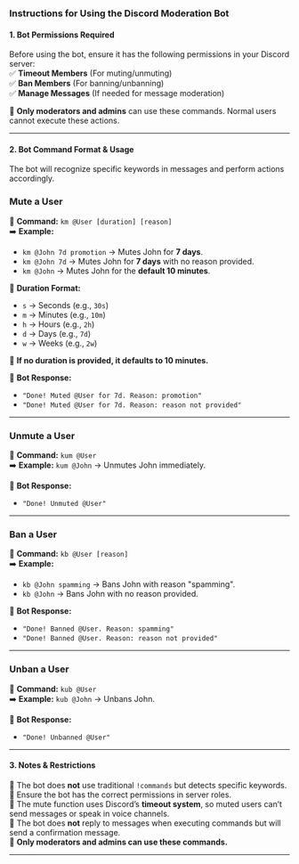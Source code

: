 ### **Instructions for Using the Discord Moderation Bot**  

#### **1. Bot Permissions Required**  
Before using the bot, ensure it has the following permissions in your Discord server:  
✅ **Timeout Members** (For muting/unmuting)  
✅ **Ban Members** (For banning/unbanning)  
✅ **Manage Messages** (If needed for message moderation)  

🔹 **Only moderators and admins** can use these commands. Normal users cannot execute these actions.

---

#### **2. Bot Command Format & Usage**  
The bot will recognize specific keywords in messages and perform actions accordingly.  

### **Mute a User**  
📌 **Command:** `km @User [duration] [reason]`  
➡️ **Example:**  
- `km @John 7d promotion` → Mutes John for **7 days**.  
- `km @John 7d` → Mutes John for **7 days** with no reason provided.  
- `km @John` → Mutes John for the **default 10 minutes**.  

📌 **Duration Format:**  
- `s` → Seconds (e.g., `30s`)  
- `m` → Minutes (e.g., `10m`)  
- `h` → Hours (e.g., `2h`)  
- `d` → Days (e.g., `7d`)  
- `w` → Weeks (e.g., `2w`)  

🔹 **If no duration is provided, it defaults to 10 minutes.**  

📌 **Bot Response:**  
- `"Done! Muted @User for 7d. Reason: promotion"`  
- `"Done! Muted @User for 7d. Reason: reason not provided"`  

---

### **Unmute a User**  
📌 **Command:** `kum @User`  
➡️ **Example:** `kum @John` → Unmutes John immediately.  

📌 **Bot Response:**  
- `"Done! Unmuted @User"`  

---

### **Ban a User**  
📌 **Command:** `kb @User [reason]`  
➡️ **Example:**  
- `kb @John spamming` → Bans John with reason "spamming".  
- `kb @John` → Bans John with no reason provided.  

📌 **Bot Response:**  
- `"Done! Banned @User. Reason: spamming"`  
- `"Done! Banned @User. Reason: reason not provided"`  

---

### **Unban a User**  
📌 **Command:** `kub @User`  
➡️ **Example:** `kub @John` → Unbans John.  

📌 **Bot Response:**  
- `"Done! Unbanned @User"`  

---

#### **3. Notes & Restrictions**  
🔹 The bot does **not** use traditional `!commands` but detects specific keywords.  
🔹 Ensure the bot has the correct permissions in server roles.  
🔹 The mute function uses Discord’s **timeout system**, so muted users can’t send messages or speak in voice channels.  
🔹 The bot does **not** reply to messages when executing commands but will send a confirmation message.  
🔹 **Only moderators and admins can use these commands.**  

---

